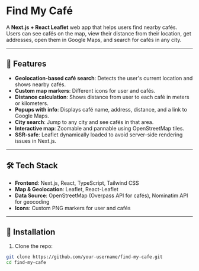 # Find My Café

A **Next.js + React Leaflet** web app that helps users find nearby cafés. Users can see cafés on the map, view their distance from their location, get addresses, open them in Google Maps, and search for cafés in any city.

---

## 🌟 Features

- **Geolocation-based café search**: Detects the user's current location and shows nearby cafés.
- **Custom map markers**: Different icons for user and cafés.
- **Distance calculation**: Shows distance from user to each café in meters or kilometers.
- **Popups with info**: Displays café name, address, distance, and a link to Google Maps.
- **City search**: Jump to any city and see cafés in that area.
- **Interactive map**: Zoomable and pannable using OpenStreetMap tiles.
- **SSR-safe**: Leaflet dynamically loaded to avoid server-side rendering issues in Next.js.

---

## 🛠 Tech Stack

- **Frontend**: Next.js, React, TypeScript, Tailwind CSS
- **Map & Geolocation**: Leaflet, React-Leaflet
- **Data Source**: OpenStreetMap (Overpass API for cafés), Nominatim API for geocoding
- **Icons**: Custom PNG markers for user and cafés

---

## 🚀 Installation

1. Clone the repo:

```bash
git clone https://github.com/your-username/find-my-cafe.git
cd find-my-cafe
